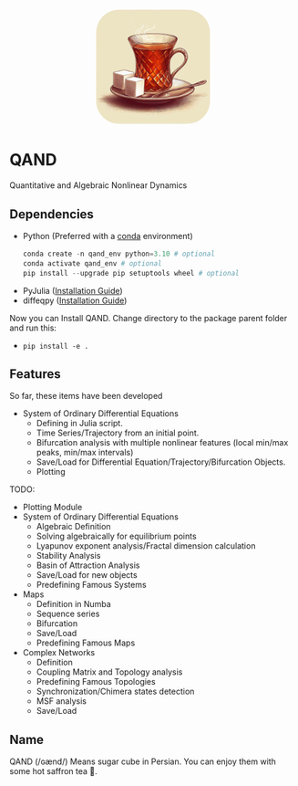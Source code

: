 <h1 align="center">
<img src="qand_logo.jpeg" width="200" style="border-radius:20%">
</h1>

# QAND
Quantitative and Algebraic Nonlinear Dynamics
## Dependencies

* Python (Preferred with a [conda](https://docs.conda.io/en/latest/miniconda.html) environment)
    ```Python
    conda create -n qand_env python=3.10 # optional
    conda activate qand_env # optional
    pip install --upgrade pip setuptools wheel # optional
    ```
* PyJulia ([Installation Guide](https://pyjulia.readthedocs.io/en/latest/installation.html))
* diffeqpy ([Installation Guide](https://pypi.org/project/diffeqpy/))

Now you can Install QAND. Change directory to the package parent folder and run this:
* `pip install -e .`

## Features

So far, these items have been developed

* System of Ordinary Differential Equations
    * Defining in Julia script.
    * Time Series/Trajectory from an initial point.
    * Bifurcation analysis with multiple nonlinear features (local min/max peaks, min/max intervals)
    * Save/Load for Differential Equation/Trajectory/Bifurcation Objects.
    * Plotting

TODO:
* Plotting Module
* System of Ordinary Differential Equations
    * Algebraic Definition
    * Solving algebraically for equilibrium points
    * Lyapunov exponent analysis/Fractal dimension calculation
    * Stability Analysis
    * Basin of Attraction Analysis
    * Save/Load for new objects
    * Predefining Famous Systems
* Maps
    * Definition in Numba
    * Sequence series
    * Bifurcation
    * Save/Load
    * Predefining Famous Maps
* Complex Networks
    * Definition
    * Coupling Matrix and Topology analysis
    * Predefining Famous Topologies
    * Synchronization/Chimera states detection
    * MSF analysis
    * Save/Load

## Name
QAND (/ɢænd/) Means sugar cube in Persian. You can enjoy them with some hot saffron tea 🍵.
